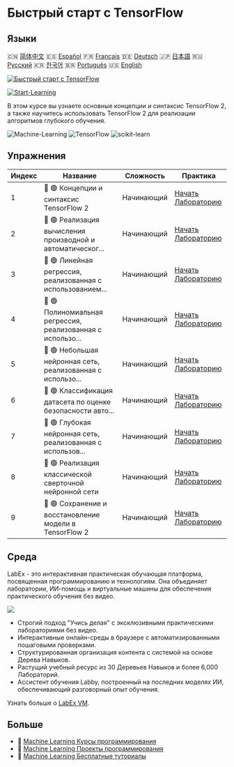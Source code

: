 # Быстрый старт с TensorFlow

## Языки

🇨🇳 [简体中文](README_zh.md) 🇪🇸 [Español](README_es.md) 🇫🇷 [Français](README_fr.md) 🇩🇪 [Deutsch](README_de.md) 🇯🇵 [日本語](README_ja.md) 🇷🇺 [Русский](README_ru.md) 🇰🇷 [한국어](README_ko.md) 🇧🇷 [Português](README_pt.md) 🇺🇸 [English](README.md) 

[![Быстрый старт с TensorFlow](https://cover-creator.labex.io/quick-start-with-tensorflow.png?lang=ru)](https://labex.io/ru/courses/quick-start-with-tensorflow)

[![Start-Learning](https://img.shields.io/badge/Start-Learning-whitesmoke?style=for-the-badge)](https://labex.io/ru/courses/quick-start-with-tensorflow)

В этом курсе вы узнаете основные концепции и синтаксис TensorFlow 2, а также научитесь использовать TensorFlow 2 для реализации алгоритмов глубокого обучения.

![Machine-Learning](https://img.shields.io/badge/Machine-Learning-whitesmoke?style=for-the-badge&logo=machine-learning)
![TensorFlow](https://img.shields.io/badge/TensorFlow-whitesmoke?style=for-the-badge&logo=tensorflow)
![scikit-learn](https://img.shields.io/badge/scikit-learn-whitesmoke?style=for-the-badge&logo=scikit-learn)


## Упражнения

|   Индекс | Название                                                    | Сложность   | Практика                                                                                                                                             |
|----------|-------------------------------------------------------------|-------------|------------------------------------------------------------------------------------------------------------------------------------------------------|
|        1 | 📖 🟢 Концепции и синтаксис TensorFlow 2                    | Начинающий  | <a target='_blank' href='https://labex.io/ru/labs/ml-concepts-and-syntax-of-tensorflow-2-20758'>Начать Лабораторию</a>                               |
|        2 | 📖 🟢 Реализация вычисления производной и автоматическог... | Начинающий  | <a target='_blank' href='https://labex.io/ru/labs/ml-implementation-of-computing-derivative-and-automatic-differential-20785'>Начать Лабораторию</a> |
|        3 | 📖 🟢 Линейная регрессия, реализованная с использованием... | Начинающий  | <a target='_blank' href='https://labex.io/ru/labs/ml-linear-regression-implemented-by-tensorflow-2-20797'>Начать Лабораторию</a>                     |
|        4 | 📖 🟢 Полиномиальная регрессия, реализованная с использо... | Начинающий  | <a target='_blank' href='https://labex.io/ru/labs/ml-polynomial-regression-implemented-by-low-level-api-20803'>Начать Лабораторию</a>                |
|        5 | 📖 🟢 Небольшая нейронная сеть, реализованная с использо... | Начинающий  | <a target='_blank' href='https://labex.io/ru/labs/ml-shallow-neural-network-implemented-by-tensorflow-2-20809'>Начать Лабораторию</a>                |
|        6 | 📖 🟢 Классификация датасета по оценке безопасности авто... | Начинающий  | <a target='_blank' href='https://labex.io/ru/labs/ml-classification-of-car-safety-evaluation-dataset-20756'>Начать Лабораторию</a>                   |
|        7 | 📖 🟢 Глубокая нейронная сеть, реализованная с использов... | Начинающий  | <a target='_blank' href='https://labex.io/ru/labs/ml-deep-neural-network-implemented-by-tensorflow-2-20768'>Начать Лабораторию</a>                   |
|        8 | 📖 🟢 Реализация классической сверточной нейронной сети     | Начинающий  | <a target='_blank' href='https://labex.io/ru/labs/ml-implementation-of-classic-convolutional-neural-network-20784'>Начать Лабораторию</a>            |
|        9 | 📖 🟢 Сохранение и восстановление модели в TensorFlow 2     | Начинающий  | <a target='_blank' href='https://labex.io/ru/labs/ml-tensorflow-2-model-saving-and-restoring-20813'>Начать Лабораторию</a>                           |

## Среда

LabEx - это интерактивная практическая обучающая платформа, посвященная программированию и технологиям. Она объединяет лаборатории, ИИ-помощь и виртуальные машины для обеспечения практического обучения без видео.

![](https://tutorial-screenshot.getvm.io/images/vm-1725247253.png)

- Строгий подход "Учись делая" с эксклюзивными практическими лабораториями без видео.
- Интерактивные онлайн-среды в браузере с автоматизированными пошаговыми проверками.
- Структурированная организация контента с системой на основе Дерева Навыков.
- Растущий учебный ресурс из 30 Деревьев Навыков и более 6,000 Лабораторий.
- Ассистент обучения Labby, построенный на последних моделях ИИ, обеспечивающий разговорный опыт обучения.

Узнать больше о [LabEx VM](https://support.labex.io/using-labex/virtual-machine).

## Больше

- 🔗 [Machine Learning Курсы программирования](https://github.com/labex-labs/awesome-programming-courses)
- 🔗 [Machine Learning Проекты программирования](https://github.com/labex-labs/awesome-programming-projects)
- 🔗 [Machine Learning Бесплатные туториалы](https://github.com/labex-labs/ml-free-tutorials)


